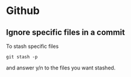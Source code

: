 # Github

## Ignore specific files in a commit

To stash specific files

```
git stash -p
```

and answer y/n to the files you want stashed.